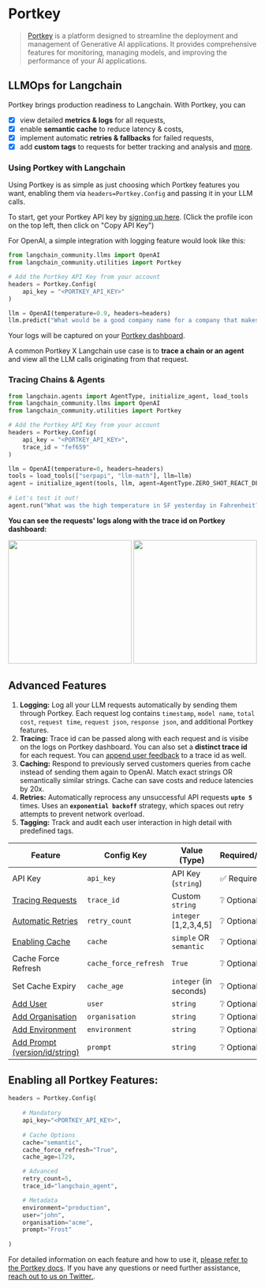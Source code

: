 # Portkey

>[Portkey](https://docs.portkey.ai/overview/introduction) is a platform designed to streamline the deployment 
> and management of Generative AI applications. 
> It provides comprehensive features for monitoring, managing models,
> and improving the performance of your AI applications.

## LLMOps for Langchain

Portkey brings production readiness to Langchain. With Portkey, you can 
- [x] view detailed **metrics & logs** for all requests, 
- [x] enable **semantic cache** to reduce latency & costs, 
- [x] implement automatic **retries & fallbacks** for failed requests, 
- [x] add **custom tags** to requests for better tracking and analysis and [more](https://docs.portkey.ai).

### Using Portkey with Langchain
Using Portkey is as simple as just choosing which Portkey features you want, enabling them via `headers=Portkey.Config` and passing it in your LLM calls.

To start, get your Portkey API key by [signing up here](https://app.portkey.ai/login). (Click the profile icon on the top left, then click on "Copy API Key")

For OpenAI, a simple integration with logging feature would look like this:
```python
from langchain_community.llms import OpenAI
from langchain_community.utilities import Portkey

# Add the Portkey API Key from your account
headers = Portkey.Config(
    api_key = "<PORTKEY_API_KEY>"
)

llm = OpenAI(temperature=0.9, headers=headers)
llm.predict("What would be a good company name for a company that makes colorful socks?")
```
Your logs will be captured on your [Portkey dashboard](https://app.portkey.ai).

A common Portkey X Langchain use case is to **trace a chain or an agent** and view all the LLM calls originating from that request. 

### **Tracing Chains & Agents**

```python
from langchain.agents import AgentType, initialize_agent, load_tools  
from langchain_community.llms import OpenAI
from langchain_community.utilities import Portkey

# Add the Portkey API Key from your account
headers = Portkey.Config(
    api_key = "<PORTKEY_API_KEY>",
    trace_id = "fef659"
)

llm = OpenAI(temperature=0, headers=headers)  
tools = load_tools(["serpapi", "llm-math"], llm=llm)  
agent = initialize_agent(tools, llm, agent=AgentType.ZERO_SHOT_REACT_DESCRIPTION, verbose=True)  
  
# Let's test it out!  
agent.run("What was the high temperature in SF yesterday in Fahrenheit? What is that number raised to the .023 power?")
```

**You can see the requests' logs along with the trace id on Portkey dashboard:**

<img src="/img/portkey-dashboard.gif" height="250"/>
<img src="/img/portkey-tracing.png" height="250"/>

## Advanced Features

1. **Logging:** Log all your LLM requests automatically by sending them through Portkey. Each request log contains `timestamp`, `model name`, `total cost`, `request time`, `request json`, `response json`, and additional Portkey features.
2. **Tracing:** Trace id can be passed along with each request and is visibe on the logs on Portkey dashboard. You can also set a **distinct trace id** for each request. You can [append user feedback](https://docs.portkey.ai/key-features/feedback-api) to a trace id as well.
3. **Caching:** Respond to previously served customers queries from cache instead of sending them again to OpenAI. Match exact strings OR semantically similar strings. Cache can save costs and reduce latencies by 20x.
4. **Retries:** Automatically reprocess any unsuccessful API requests **`upto 5`** times. Uses an **`exponential backoff`** strategy, which spaces out retry attempts to prevent network overload.
5. **Tagging:** Track and audit each user interaction in high detail with predefined tags.

| Feature | Config Key | Value (Type) | Required/Optional |
| -- | -- | -- | -- |
| API Key | `api_key` | API Key (`string`) | ✅ Required |
| [Tracing Requests](https://docs.portkey.ai/key-features/request-tracing) | `trace_id` | Custom `string` | ❔ Optional |
| [Automatic Retries](https://docs.portkey.ai/key-features/automatic-retries) | `retry_count` | `integer` [1,2,3,4,5] | ❔ Optional |
| [Enabling Cache](https://docs.portkey.ai/key-features/request-caching) | `cache` | `simple` OR `semantic` | ❔ Optional |
| Cache Force Refresh | `cache_force_refresh` | `True` | ❔ Optional |
| Set Cache Expiry | `cache_age` | `integer` (in seconds) | ❔ Optional |
| [Add User](https://docs.portkey.ai/key-features/custom-metadata) | `user` | `string` | ❔ Optional |
| [Add Organisation](https://docs.portkey.ai/key-features/custom-metadata) | `organisation` | `string` | ❔ Optional |
| [Add Environment](https://docs.portkey.ai/key-features/custom-metadata) | `environment` | `string` | ❔ Optional |
| [Add Prompt (version/id/string)](https://docs.portkey.ai/key-features/custom-metadata) | `prompt` | `string` | ❔ Optional |


## **Enabling all Portkey Features:**

```py
headers = Portkey.Config(
    
    # Mandatory
    api_key="<PORTKEY_API_KEY>",  
	
	# Cache Options
    cache="semantic",                 
    cache_force_refresh="True",             
    cache_age=1729,  

    # Advanced
    retry_count=5,                                           
    trace_id="langchain_agent",                          

    # Metadata
    environment="production",        
    user="john",                      
    organisation="acme",             
    prompt="Frost"
    
)
```


For detailed information on each feature and how to use it, [please refer to the Portkey docs](https://docs.portkey.ai). If you have any questions or need further assistance, [reach out to us on Twitter.](https://twitter.com/portkeyai).